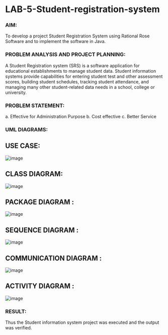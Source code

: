 # LAB-5-Student-registration-system
### AIM:
To develop a project Student Registration System using Rational Rose Software and to
implement the software in Java.
### PROBLEM ANALYSIS AND PROJECT PLANNING:
A Student Registration system (SRS) is a software application for educational
establishments to manage student data. Student information systems provide capabilities for
entering student test and other assessment scores, building student schedules, tracking student
attendance, and managing many other student-related data needs in a school, college or
university.
### PROBLEM STATEMENT:
a. Effective for Administration Purpose
b. Cost effective
c. Better Service
### UML DIAGRAMS:
## USE CASE:
![image](https://github.com/user-attachments/assets/6f3dfce6-728c-4395-acc4-9fc22b3bf08d)
## CLASS DIAGRAM:
![image](https://github.com/user-attachments/assets/2c409f19-09c6-43f7-a2e4-5e5e19c8d8e4)
## PACKAGE DIAGRAM :
![image](https://github.com/user-attachments/assets/b56762a7-c22b-4e05-ad34-f589afbfdcec)
## SEQUENCE DIAGRAM :
![image](https://github.com/user-attachments/assets/3b90d296-e206-4faf-94b1-fce207f47d88)
## COMMUNICATION DIAGRAM :
![image](https://github.com/user-attachments/assets/3e12c726-73e4-4573-a1cf-797be663a0c6)
## ACTIVITY DIAGRAM :
![image](https://github.com/user-attachments/assets/cd439937-509d-4541-b951-d2edcfb88e0e)

### RESULT:
Thus the Student information system project was executed and the output was
verified.
